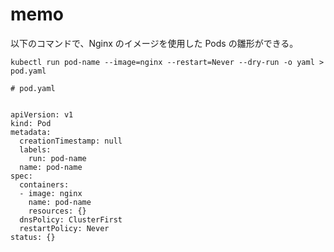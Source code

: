 # memo

以下のコマンドで、Nginx のイメージを使用した Pods の雛形ができる。

```
kubectl run pod-name --image=nginx --restart=Never --dry-run -o yaml > pod.yaml
```

```
# pod.yaml


apiVersion: v1
kind: Pod
metadata:
  creationTimestamp: null
  labels:
    run: pod-name
  name: pod-name
spec:
  containers:
  - image: nginx
    name: pod-name
    resources: {}
  dnsPolicy: ClusterFirst
  restartPolicy: Never
status: {}

```
